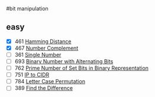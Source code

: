 #bit manipulation

## easy

- [x] 461 [Hamming Distance](https://leetcode.com/problems/hamming-distance)
- [x] 467 [Number Complement](https://leetcode.com/problems/number-complement)
- [ ] 361 [Single Number](https://leetcode.com/problems/single-number)
- [ ] 693 [Binary Number with Alternating Bits](https://leetcode.com/problems/binary-number-with-alternating-bits)
- [ ] 762 [Prime Number of Set Bits in Binary Representation](https://leetcode.com/problems/prime-number-of-set-bits-in-binary-representation)
- [ ] 751 [IP to CIDR](https://leetcode.com/problems/ip-to-cidr)
- [ ] 784 [Letter Case Permutation](https://leetcode.com/problems/letter-case-permutation)
- [ ] 389 [Find the Difference](https://leetcode.com/problems/find-the-difference)
